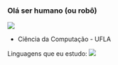 ### Olá ser humano (ou robô)

![](https://am23.mediaite.com/tms/cnt/uploads/2015/11/beemo.gif)

* Ciência da Computação - UFLA


Linguagens que eu estudo:
<img src="https://img.shields.io/badge/-C++-959595?style=flat&logo=c%2B%2B" />

<!--
**ElMigu17/ElMigu17** is a ✨ _special_ ✨ repository because its `README.md` (this file) appears on your GitHub profile.

Here are some ideas to get you started:

- 🔭 I’m currently working on ...
- 🌱 I’m currently learning ...
- 👯 I’m looking to collaborate on ...
- 🤔 I’m looking for help with ...
- 💬 Ask me about ...
- 📫 How to reach me: ...
- 😄 Pronouns: ...
- ⚡ Fun fact: ...
-->
